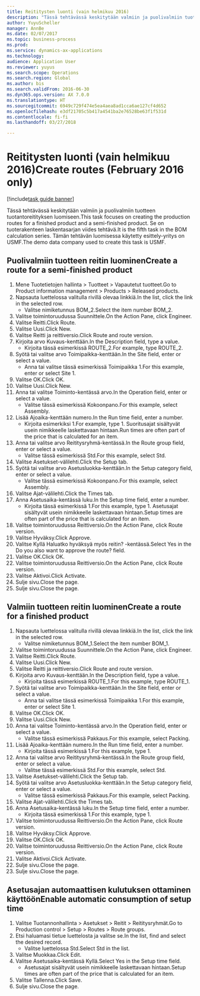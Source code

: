 ```yaml
--- 
title: Reititysten luonti (vain helmikuu 2016)
description: "Tässä tehtävässä keskitytään valmiin ja puolivalmiin tuotteen tuotantoreitityksen luomiseen."
author: YuyuScheller
manager: AnnBe
ms.date: 02/07/2017
ms.topic: business-process
ms.prod: 
ms.service: dynamics-ax-applications
ms.technology: 
audience: Application User
ms.reviewer: yuyus
ms.search.scope: Operations
ms.search.region: Global
ms.author: bis
ms.search.validFrom: 2016-06-30
ms.dyn365.ops.version: AX 7.0.0
ms.translationtype: HT
ms.sourcegitcommit: 6949c729f474e5ea4aea8ad1cca6ae127cf4d652
ms.openlocfilehash: e3df21705c5b417a4541ba2e76528be63f1f531d
ms.contentlocale: fi-fi
ms.lasthandoff: 03/27/2018

---
```

# <a name="create-routes-february-2016-only"></a><span data-ttu-id="1b191-103">Reititysten luonti (vain helmikuu 2016)</span><span class="sxs-lookup"><span data-stu-id="1b191-103">Create routes (February 2016 only)</span></span>

[!include[task guide banner](../../includes/task-guide-banner.md)]

<span data-ttu-id="1b191-104">Tässä tehtävässä keskitytään valmiin ja puolivalmiin tuotteen tuotantoreitityksen luomiseen.</span><span class="sxs-lookup"><span data-stu-id="1b191-104">This task focuses on creating the production routes for a finished product and a semi-finished product.</span></span> <span data-ttu-id="1b191-105">Se on tuoterakenteen laskentasarjan viides tehtävä.</span><span class="sxs-lookup"><span data-stu-id="1b191-105">It is the fifth task in the BOM calculation series.</span></span> <span data-ttu-id="1b191-106">Tämän tehtävän luomisessa käytetty esittely-yritys on USMF.</span><span class="sxs-lookup"><span data-stu-id="1b191-106">The demo data company used to create this task is USMF.</span></span>


## <a name="create-a-route-for-a-semi-finished-product"></a><span data-ttu-id="1b191-107">Puolivalmiin tuotteen reitin luominen</span><span class="sxs-lookup"><span data-stu-id="1b191-107">Create a route for a semi-finished product</span></span>
1. <span data-ttu-id="1b191-108">Mene Tuotetietojen hallinta > Tuotteet > Vapautetut tuotteet.</span><span class="sxs-lookup"><span data-stu-id="1b191-108">Go to Product information management > Products > Released products.</span></span>
2. <span data-ttu-id="1b191-109">Napsauta luettelossa valitulla rivillä olevaa linkkiä.</span><span class="sxs-lookup"><span data-stu-id="1b191-109">In the list, click the link in the selected row.</span></span>
    * <span data-ttu-id="1b191-110">Valitse nimiketunnus BOM_2.</span><span class="sxs-lookup"><span data-stu-id="1b191-110">Select the item number BOM_2.</span></span>  
3. <span data-ttu-id="1b191-111">Valitse toimintoruudussa Suunnittele.</span><span class="sxs-lookup"><span data-stu-id="1b191-111">On the Action Pane, click Engineer.</span></span>
4. <span data-ttu-id="1b191-112">Valitse Reitti.</span><span class="sxs-lookup"><span data-stu-id="1b191-112">Click Route.</span></span>
5. <span data-ttu-id="1b191-113">Valitse Uusi.</span><span class="sxs-lookup"><span data-stu-id="1b191-113">Click New.</span></span>
6. <span data-ttu-id="1b191-114">Valitse Reitti ja reittiversio.</span><span class="sxs-lookup"><span data-stu-id="1b191-114">Click Route and route version.</span></span>
7. <span data-ttu-id="1b191-115">Kirjoita arvo Kuvaus-kenttään.</span><span class="sxs-lookup"><span data-stu-id="1b191-115">In the Description field, type a value.</span></span>
    * <span data-ttu-id="1b191-116">Kirjoita tässä esimerkissä ROUTE_2.</span><span class="sxs-lookup"><span data-stu-id="1b191-116">For example, type ROUTE_2.</span></span>  
8. <span data-ttu-id="1b191-117">Syötä tai valitse arvo Toimipaikka-kenttään.</span><span class="sxs-lookup"><span data-stu-id="1b191-117">In the Site field, enter or select a value.</span></span>
    * <span data-ttu-id="1b191-118">Anna tai valitse tässä esimerkissä Toimipaikka 1.</span><span class="sxs-lookup"><span data-stu-id="1b191-118">For this example, enter or select Site 1.</span></span>  
9. <span data-ttu-id="1b191-119">Valitse OK.</span><span class="sxs-lookup"><span data-stu-id="1b191-119">Click OK.</span></span>
10. <span data-ttu-id="1b191-120">Valitse Uusi.</span><span class="sxs-lookup"><span data-stu-id="1b191-120">Click New.</span></span>
11. <span data-ttu-id="1b191-121">Anna tai valitse Toiminto-kentässä arvo.</span><span class="sxs-lookup"><span data-stu-id="1b191-121">In the Operation field, enter or select a value.</span></span>
    * <span data-ttu-id="1b191-122">Valitse tässä esimerkissä Kokoonpano.</span><span class="sxs-lookup"><span data-stu-id="1b191-122">For this example, select Assembly.</span></span>  
12. <span data-ttu-id="1b191-123">Lisää Ajoaika-kenttään numero.</span><span class="sxs-lookup"><span data-stu-id="1b191-123">In the Run time field, enter a number.</span></span>
    * <span data-ttu-id="1b191-124">Kirjoita esimerkiksi 1.</span><span class="sxs-lookup"><span data-stu-id="1b191-124">For example, type 1.</span></span> <span data-ttu-id="1b191-125">Suoritusajat sisältyvät usein nimikkeelle laskettavaan hintaan.</span><span class="sxs-lookup"><span data-stu-id="1b191-125">Run times are often part of the price that is calculated for an item.</span></span>  
13. <span data-ttu-id="1b191-126">Anna tai valitse arvo Reititysryhmä-kentässä.</span><span class="sxs-lookup"><span data-stu-id="1b191-126">In the Route group field, enter or select a value.</span></span>
    * <span data-ttu-id="1b191-127">Valitse tässä esimerkissä Std.</span><span class="sxs-lookup"><span data-stu-id="1b191-127">For this example, select Std.</span></span>  
14. <span data-ttu-id="1b191-128">Valitse Asetukset-välilehti.</span><span class="sxs-lookup"><span data-stu-id="1b191-128">Click the Setup tab.</span></span>
15. <span data-ttu-id="1b191-129">Syötä tai valitse arvo Asetusluokka-kenttään.</span><span class="sxs-lookup"><span data-stu-id="1b191-129">In the Setup category field, enter or select a value.</span></span>
    * <span data-ttu-id="1b191-130">Valitse tässä esimerkissä Kokoonpano.</span><span class="sxs-lookup"><span data-stu-id="1b191-130">For this example, select Assembly.</span></span>  
16. <span data-ttu-id="1b191-131">Valitse Ajat-välilehti.</span><span class="sxs-lookup"><span data-stu-id="1b191-131">Click the Times tab.</span></span>
17. <span data-ttu-id="1b191-132">Anna Asetusaika-kentässä luku.</span><span class="sxs-lookup"><span data-stu-id="1b191-132">In the Setup time field, enter a number.</span></span>
    * <span data-ttu-id="1b191-133">Kirjoita tässä esimerkissä 1.</span><span class="sxs-lookup"><span data-stu-id="1b191-133">For this example, type 1.</span></span> <span data-ttu-id="1b191-134">Asetusajat sisältyvät usein nimikkeelle laskettavaan hintaan.</span><span class="sxs-lookup"><span data-stu-id="1b191-134">Setup times are often part of the price that is calculated for an item.</span></span>  
18. <span data-ttu-id="1b191-135">Valitse toimintoruudussa Reittiversio.</span><span class="sxs-lookup"><span data-stu-id="1b191-135">On the Action Pane, click Route version.</span></span>
19. <span data-ttu-id="1b191-136">Valitse Hyväksy.</span><span class="sxs-lookup"><span data-stu-id="1b191-136">Click Approve.</span></span>
20. <span data-ttu-id="1b191-137">Valitse Kyllä Haluatko hyväksyä myös reitin? -kentässä.</span><span class="sxs-lookup"><span data-stu-id="1b191-137">Select Yes in the Do you also want to approve the route? field.</span></span>
21. <span data-ttu-id="1b191-138">Valitse OK.</span><span class="sxs-lookup"><span data-stu-id="1b191-138">Click OK.</span></span>
22. <span data-ttu-id="1b191-139">Valitse toimintoruudussa Reittiversio.</span><span class="sxs-lookup"><span data-stu-id="1b191-139">On the Action Pane, click Route version.</span></span>
23. <span data-ttu-id="1b191-140">Valitse Aktivoi.</span><span class="sxs-lookup"><span data-stu-id="1b191-140">Click Activate.</span></span>
24. <span data-ttu-id="1b191-141">Sulje sivu.</span><span class="sxs-lookup"><span data-stu-id="1b191-141">Close the page.</span></span>
25. <span data-ttu-id="1b191-142">Sulje sivu.</span><span class="sxs-lookup"><span data-stu-id="1b191-142">Close the page.</span></span>

## <a name="create-a-route-for-a-finished-product"></a><span data-ttu-id="1b191-143">Valmiin tuotteen reitin luominen</span><span class="sxs-lookup"><span data-stu-id="1b191-143">Create a route for a finished product</span></span>
1. <span data-ttu-id="1b191-144">Napsauta luettelossa valitulla rivillä olevaa linkkiä.</span><span class="sxs-lookup"><span data-stu-id="1b191-144">In the list, click the link in the selected row.</span></span>
    * <span data-ttu-id="1b191-145">Valitse nimiketunnus BOM_1.</span><span class="sxs-lookup"><span data-stu-id="1b191-145">Select the item number BOM_1.</span></span>  
2. <span data-ttu-id="1b191-146">Valitse toimintoruudussa Suunnittele.</span><span class="sxs-lookup"><span data-stu-id="1b191-146">On the Action Pane, click Engineer.</span></span>
3. <span data-ttu-id="1b191-147">Valitse Reitti.</span><span class="sxs-lookup"><span data-stu-id="1b191-147">Click Route.</span></span>
4. <span data-ttu-id="1b191-148">Valitse Uusi.</span><span class="sxs-lookup"><span data-stu-id="1b191-148">Click New.</span></span>
5. <span data-ttu-id="1b191-149">Valitse Reitti ja reittiversio.</span><span class="sxs-lookup"><span data-stu-id="1b191-149">Click Route and route version.</span></span>
6. <span data-ttu-id="1b191-150">Kirjoita arvo Kuvaus-kenttään.</span><span class="sxs-lookup"><span data-stu-id="1b191-150">In the Description field, type a value.</span></span>
    * <span data-ttu-id="1b191-151">Kirjoita tässä esimerkissä ROUTE_1.</span><span class="sxs-lookup"><span data-stu-id="1b191-151">For this example, type ROUTE_1.</span></span>  
7. <span data-ttu-id="1b191-152">Syötä tai valitse arvo Toimipaikka-kenttään.</span><span class="sxs-lookup"><span data-stu-id="1b191-152">In the Site field, enter or select a value.</span></span>
    * <span data-ttu-id="1b191-153">Anna tai valitse tässä esimerkissä Toimipaikka 1.</span><span class="sxs-lookup"><span data-stu-id="1b191-153">For this example, enter or select Site 1.</span></span>  
8. <span data-ttu-id="1b191-154">Valitse OK.</span><span class="sxs-lookup"><span data-stu-id="1b191-154">Click OK.</span></span>
9. <span data-ttu-id="1b191-155">Valitse Uusi.</span><span class="sxs-lookup"><span data-stu-id="1b191-155">Click New.</span></span>
10. <span data-ttu-id="1b191-156">Anna tai valitse Toiminto-kentässä arvo.</span><span class="sxs-lookup"><span data-stu-id="1b191-156">In the Operation field, enter or select a value.</span></span>
    * <span data-ttu-id="1b191-157">Valitse tässä esimerkissä Pakkaus.</span><span class="sxs-lookup"><span data-stu-id="1b191-157">For this example, select Packing.</span></span>  
11. <span data-ttu-id="1b191-158">Lisää Ajoaika-kenttään numero.</span><span class="sxs-lookup"><span data-stu-id="1b191-158">In the Run time field, enter a number.</span></span>
    * <span data-ttu-id="1b191-159">Kirjoita tässä esimerkissä 1.</span><span class="sxs-lookup"><span data-stu-id="1b191-159">For this example, type 1.</span></span>  
12. <span data-ttu-id="1b191-160">Anna tai valitse arvo Reititysryhmä-kentässä.</span><span class="sxs-lookup"><span data-stu-id="1b191-160">In the Route group field, enter or select a value.</span></span>
    * <span data-ttu-id="1b191-161">Valitse tässä esimerkissä Std.</span><span class="sxs-lookup"><span data-stu-id="1b191-161">For this example, select Std.</span></span>  
13. <span data-ttu-id="1b191-162">Valitse Asetukset-välilehti.</span><span class="sxs-lookup"><span data-stu-id="1b191-162">Click the Setup tab.</span></span>
14. <span data-ttu-id="1b191-163">Syötä tai valitse arvo Asetusluokka-kenttään.</span><span class="sxs-lookup"><span data-stu-id="1b191-163">In the Setup category field, enter or select a value.</span></span>
    * <span data-ttu-id="1b191-164">Valitse tässä esimerkissä Pakkaus.</span><span class="sxs-lookup"><span data-stu-id="1b191-164">For this example, select Packing.</span></span>  
15. <span data-ttu-id="1b191-165">Valitse Ajat-välilehti.</span><span class="sxs-lookup"><span data-stu-id="1b191-165">Click the Times tab.</span></span>
16. <span data-ttu-id="1b191-166">Anna Asetusaika-kentässä luku.</span><span class="sxs-lookup"><span data-stu-id="1b191-166">In the Setup time field, enter a number.</span></span>
    * <span data-ttu-id="1b191-167">Kirjoita tässä esimerkissä 1.</span><span class="sxs-lookup"><span data-stu-id="1b191-167">For this example, type 1.</span></span>  
17. <span data-ttu-id="1b191-168">Valitse toimintoruudussa Reittiversio.</span><span class="sxs-lookup"><span data-stu-id="1b191-168">On the Action Pane, click Route version.</span></span>
18. <span data-ttu-id="1b191-169">Valitse Hyväksy.</span><span class="sxs-lookup"><span data-stu-id="1b191-169">Click Approve.</span></span>
19. <span data-ttu-id="1b191-170">Valitse OK.</span><span class="sxs-lookup"><span data-stu-id="1b191-170">Click OK.</span></span>
20. <span data-ttu-id="1b191-171">Valitse toimintoruudussa Reittiversio.</span><span class="sxs-lookup"><span data-stu-id="1b191-171">On the Action Pane, click Route version.</span></span>
21. <span data-ttu-id="1b191-172">Valitse Aktivoi.</span><span class="sxs-lookup"><span data-stu-id="1b191-172">Click Activate.</span></span>
22. <span data-ttu-id="1b191-173">Sulje sivu.</span><span class="sxs-lookup"><span data-stu-id="1b191-173">Close the page.</span></span>
23. <span data-ttu-id="1b191-174">Sulje sivu.</span><span class="sxs-lookup"><span data-stu-id="1b191-174">Close the page.</span></span>

## <a name="enable-automatic-consumption-of-setup-time"></a><span data-ttu-id="1b191-175">Asetusajan automaattisen kulutuksen ottaminen käyttöön</span><span class="sxs-lookup"><span data-stu-id="1b191-175">Enable automatic consumption of setup time</span></span>
1. <span data-ttu-id="1b191-176">Valitse Tuotannonhallinta > Asetukset > Reitit > Reititysryhmät.</span><span class="sxs-lookup"><span data-stu-id="1b191-176">Go to Production control > Setup > Routes > Route groups.</span></span>
2. <span data-ttu-id="1b191-177">Etsi haluamasi tietue luettelosta ja valitse se.</span><span class="sxs-lookup"><span data-stu-id="1b191-177">In the list, find and select the desired record.</span></span>
    * <span data-ttu-id="1b191-178">Valitse luettelossa Std.</span><span class="sxs-lookup"><span data-stu-id="1b191-178">Select Std in the list.</span></span>  
3. <span data-ttu-id="1b191-179">Valitse Muokkaa.</span><span class="sxs-lookup"><span data-stu-id="1b191-179">Click Edit.</span></span>
4. <span data-ttu-id="1b191-180">Valitse Asetusaika-kentässä Kyllä.</span><span class="sxs-lookup"><span data-stu-id="1b191-180">Select Yes in the Setup time field.</span></span>
    * <span data-ttu-id="1b191-181">Asetusajat sisältyvät usein nimikkeelle laskettavaan hintaan.</span><span class="sxs-lookup"><span data-stu-id="1b191-181">Setup times are often part of the price that is calculated for an item.</span></span>  
5. <span data-ttu-id="1b191-182">Valitse Tallenna.</span><span class="sxs-lookup"><span data-stu-id="1b191-182">Click Save.</span></span>
6. <span data-ttu-id="1b191-183">Sulje sivu.</span><span class="sxs-lookup"><span data-stu-id="1b191-183">Close the page.</span></span>


